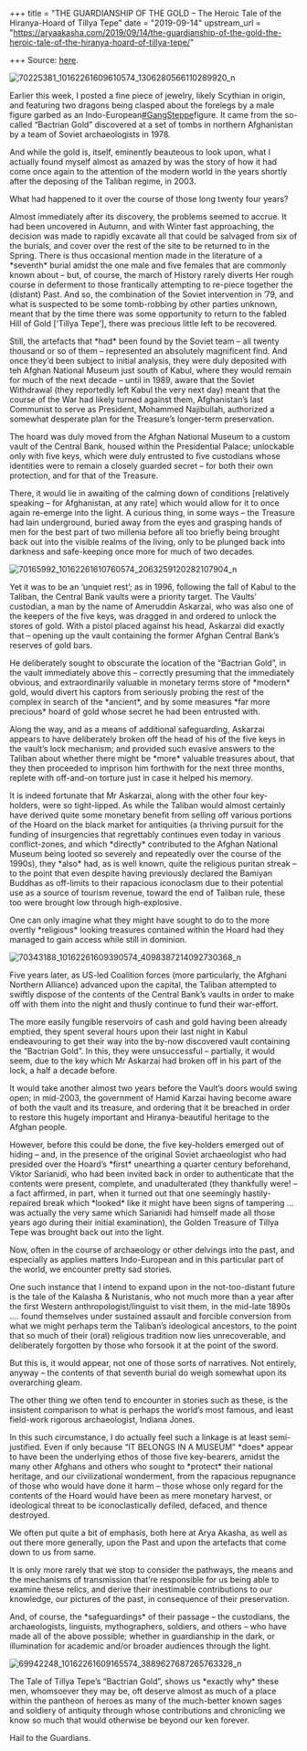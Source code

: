 +++
title = "THE GUARDIANSHIP OF THE GOLD – The Heroic Tale of the Hiranya-Hoard of Tillya Tepe"
date = "2019-09-14"
upstream_url = "https://aryaakasha.com/2019/09/14/the-guardianship-of-the-gold-the-heroic-tale-of-the-hiranya-hoard-of-tillya-tepe/"

+++
Source: [here](https://aryaakasha.com/2019/09/14/the-guardianship-of-the-gold-the-heroic-tale-of-the-hiranya-hoard-of-tillya-tepe/).

![70225381_10162261609610574_1306280566110289920_n](https://aryaakasha.files.wordpress.com/2019/09/70225381_10162261609610574_1306280566110289920_n.jpg?w=676)

Earlier this week, I posted a fine piece of jewelry, likely Scythian in
origin, and featuring two dragons being clasped about the forelegs by a
male figure garbed as an
Indo-European[#GangSteppe](https://www.facebook.com/hashtag/gangsteppe?source=feed_text&epa=HASHTAG)figure.
It came from the so-called “Bactrian Gold” discovered at a set of tombs
in northern Afghanistan by a team of Soviet archaeologists in 1978.

And while the gold is, itself, eminently beauteous to look upon, what I
actually found myself almost as amazed by was the story of how it had
come once again to the attention of the modern world in the years
shortly after the deposing of the Taliban regime, in 2003.

What had happened to it over the course of those long twenty four years?

Almost immediately after its discovery, the problems seemed to accrue.
It had been uncovered in Autumn, and with Winter fast approaching, the
decision was made to rapidly excavate all that could be salvaged from
six of the burials, and cover over the rest of the site to be returned
to in the Spring. There is thus occasional mention made in the
literature of a \*seventh\* burial amidst the one male and five females
that are commonly known about – but, of course, the march of History
rarely diverts Her rough course in deferment to those frantically
attempting to re-piece together the (distant) Past. And so, the
combination of the Soviet intervention in ’79, and what is suspected to
be some tomb-robbing by other parties unknown, meant that by the time
there was some opportunity to return to the fabled Hill of Gold
\[‘Tillya Tepe’\], there was precious little left to be recovered.

Still, the artefacts that \*had\* been found by the Soviet team – all
twenty thousand or so of them – represented an absolutely magnificent
find. And once they’d been subject to initial analysis, they were duly
deposited with teh Afghan National Museum just south of Kabul, where
they would remain for much of the next decade – until in 1989, aware
that the Soviet Withdrawal (they reportedly left Kabul the very next
day) meant that the course of the War had likely turned against them,
Afghanistan’s last Communist to serve as President, Mohammed Najibullah,
authorized a somewhat desperate plan for the Treasure’s longer-term
preservation.

The hoard was duly moved from the Afghan National Museum to a custom
vault of the Central Bank, housed within the Presidential Palace;
unlockable only with five keys, which were duly entrusted to five
custodians whose identities were to remain a closely guarded secret –
for both their own protection, and for that of the Treasure.

There, it would lie in awaiting of the calming down of conditions
\[relatively speaking – for Afghanistan, at any rate\] which would allow
for it to once again re-emerge into the light. A curious thing, in some
ways – the Treasure had lain underground, buried away from the eyes and
grasping hands of men for the best part of two millenia before all too
briefly being brought back out into the visible realms of the living,
only to be plunged back into darkness and safe-keeping once more for
much of two decades.

![70165992_10162261610760574_2063259120282107904_n](https://aryaakasha.files.wordpress.com/2019/09/70165992_10162261610760574_2063259120282107904_n.jpg?w=676)

Yet it was to be an ‘unquiet rest’; as in 1996, following the fall of
Kabul to the Taliban, the Central Bank vaults were a priority target.
The Vaults’ custodian, a man by the name of Ameruddin Askarzai, who was
also one of the keepers of the five keys, was dragged in and ordered to
unlock the stores of gold. With a pistol placed against his head,
Askarzai did exactly that – opening up the vault containing the former
Afghan Central Bank’s reserves of gold bars.

He deliberately sought to obscurate the location of the “Bactrian Gold”,
in the vault immediately above this – correctly presuming that the
immediately obvious, and extraordinarily valuable in monetary terms
store of \*modern\* gold, would divert his captors from seriously
probing the rest of the complex in search of the \*ancient\*, and by
some measures \*far more precious\* hoard of gold whose secret he had
been entrusted with.

Along the way, and as a means of additional safeguarding, Askarzai
appears to have deliberately broken off the head of his of the five keys
in the vault’s lock mechanism; and provided such evasive answers to the
Taliban about whether there might be \*more\* valuable treasures about,
that they then proceeded to imprison him forthwith for the next three
months, replete with off-and-on torture just in case it helped his
memory.

It is indeed fortunate that Mr Askarzai, along with the other four
key-holders, were so tight-lipped. As while the Taliban would almost
certainly have derived quite some monetary benefit from selling off
various portions of the Hoard on the black market for antiquities (a
thriving pursuit for the funding of insurgencies that regrettably
continues even today in various conflict-zones, and which \*directly\*
contributed to the Afghan National Museum being looted so severely and
repeatedly over the course of the 1990s), they \*also\* had, as is well
known, quite the religious puritan streak – to the point that even
despite having previously declared the Bamiyan Buddhas as off-limits to
their rapacious iconoclasm due to their potential use as a source of
tourism revenue, toward the end of Taliban rule, these too were brought
low through high-explosive.

One can only imagine what they might have sought to do to the more
overtly \*religious\* looking treasures contained within the Hoard had
they managed to gain access while still in dominion.

![70343188_10162261609390574_4098387214092730368_n](https://aryaakasha.files.wordpress.com/2019/09/70343188_10162261609390574_4098387214092730368_n.jpg?w=676)

Five years later, as US-led Coalition forces (more particularly, the
Afghani Northern Alliance) advanced upon the capital, the Taliban
attempted to swiftly dispose of the contents of the Central Bank’s
vaults in order to make off with them into the night and thusly continue
to fund their war-effort.

The more easily fungible reservoirs of cash and gold having been already
emptied, they spent several hours upon their last night in Kabul
endeavouring to get their way into the by-now discovered vault
containing the “Bactrian Gold”. In this, they were unsuccessful –
partially, it would seem, due to the key which Mr Askarzai had broken
off in his part of the lock, a half a decade before.

It would take another almost two years before the Vault’s doors would
swing open; in mid-2003, the government of Hamid Karzai having become
aware of both the vault and its treasure, and ordering that it be
breached in order to restore this hugely important and Hiranya-beautiful
heritage to the Afghan people.

However, before this could be done, the five key-holders emerged out of
hiding – and, in the presence of the original Soviet archaeologist who
had presided over the Hoard’s \*first\* unearthing a quarter century
beforehand, Viktor Sarianidi, who had been invited back in order to
authenticate that the contents were present, complete, and unadulterated
(they thankfully were! – a fact affirmed, in part, when it turned out
that one seemingly hastily-repaired break which \*looked\* like it might
have been signs of tampering … was actually the very same which
Sarianidi had himself made all those years ago during their initial
examination), the Golden Treasure of Tillya Tepe was brought back out
into the light.

Now, often in the course of archaeology or other delvings into the past,
and especially as applies matters Indo-European and in this particular
part of the world, we encounter pretty sad stories.

One such instance that I intend to expand upon in the not-too-distant
future is the tale of the Kalasha & Nuristanis, who not much more than a
year after the first Western anthropologist/linguist to visit them, in
the mid-late 1890s …. found themselves under sustained assault and
forcible conversion from what we might perhaps term the Taliban’s
ideological ancestors, to the point that so much of their (oral)
religious tradition now lies unrecoverable, and deliberately forgotten
by those who forsook it at the point of the sword.

But this is, it would appear, not one of those sorts of narratives. Not
entirely, anyway – the contents of that seventh burial do weigh somewhat
upon its overarching gleam.

The other thing we often tend to encounter in stories such as these, is
the insistent comparison to what is perhaps the world’s most famous, and
least field-work rigorous archaeologist, Indiana Jones.

In this such circumstance, I do actually feel such a linkage is at least
semi-justified. Even if only because “IT BELONGS IN A MUSEUM” \*does\*
appear to have been the underlying ethos of those five key-bearers,
amidst the many other Afghans and others who sought to \*protect\* their
national heritage, and our civilizational wonderment, from the rapacious
repugnance of those who would have done it harm – those whose only
regard for the contents of the Hoard would have been as mere monetary
harvest, or ideological threat to be iconoclastically defiled, defaced,
and thence destroyed.

We often put quite a bit of emphasis, both here at Arya Akasha, as well
as out there more generally, upon the Past and upon the artefacts that
come down to us from same.

It is only more rarely that we stop to consider the pathways, the means
and the mechanisms of transmission that’re responsible for us being able
to examine these relics, and derive their inestimable contributions to
our knowledge, our pictures of the past, in consequence of their
preservation.

And, of course, the \*safeguardings\* of their passage – the custodians,
the archaeologists, linguists, mythographers, soldiers, and others – who
have made all of the above possible; whether in guardianship in the
dark, or illumination for academic and/or broader audiences through the
light.

![69942248_10162261609165574_3889627687265763328_n](https://aryaakasha.files.wordpress.com/2019/09/69942248_10162261609165574_3889627687265763328_n.jpg?w=676)

The Tale of Tillya Tepe’s “Bactrian Gold”, shows us \*exactly why\*
these men, whomsoever they may be, oft deserve almost as much of a place
within the pantheon of heroes as many of the much-better known sages and
soldiery of antiquity through whose contributions and chronicling we
know so much that would otherwise be beyond our ken forever.

Hail to the Guardians.
